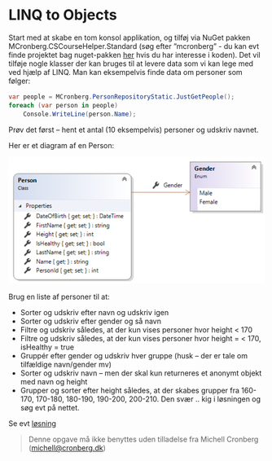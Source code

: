 ﻿# LINQ to Objects

Start med at skabe en tom konsol applikation, og tilføj via NuGet pakken MCronberg.CSCourseHelper.Standard (søg efter ”mcronberg” - du kan evt finde projektet bag nuget-pakken [her](https://github.com/devcronberg/MCronberg.CSCourseHelper.Standard) hvis du har interesse i koden). Det vil tilføje nogle klasser der kan bruges til at levere data som vi kan lege med ved hjælp af LINQ. Man kan eksempelvis finde data om personer som følger:

```csharp
var people = MCronberg.PersonRepositoryStatic.JustGetPeople();
foreach (var person in people)
    Console.WriteLine(person.Name);
```
Prøv det først – hent et antal (10 eksempelvis) personer og udskriv navnet.

Her er et diagram af en Person:

![](https://github.com/devcronberg/MCronberg.CSCourseHelper.Standard/raw/master/Person.png)

Brug en liste af personer til at:

- Sorter og udskriv efter navn og udskriv igen
- Sorter og udskriv efter gender og så navn
- Filtre og udskriv således, at der kun vises personer hvor height < 170
- Filtre og udskriv således, at der kun vises personer hvor height =  < 170, isHealthy = true
- Gruppér efter gender og udskriv hver gruppe (husk – der er tale om tilfældige navn/gender mv)
- Sorter og udskriv navn – men der skal kun returneres et anonymt objekt med navn og height	
- Grupper og sorter efter height således, at der skabes grupper fra 160-170, 170-180, 180-190, 190-200, 200-210. Den svær .. kig i løsningen og søg evt på nettet.
 
Se evt [løsning](https://github.com/devcronberg/undervisning-cs-opgaver/blob/master/linq2objects-person/Program.cs)

<!-- footerstart -->
> Denne opgave må ikke benyttes uden tilladelse fra Michell Cronberg (michell@cronberg.dk)
<!-- footerslut -->
